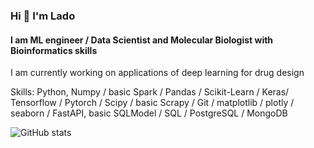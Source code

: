 ### Hi 👋 I'm Lado 
#### I am ML engineer / Data Scientist and Molecular Biologist with Bioinformatics skills

I am currently working on applications of deep learning for drug design

Skills: Python, Numpy / basic Spark / Pandas / Scikit-Learn / Keras/ Tensorflow / Pytorch / Scipy / basic Scrapy / Git / matplotlib / plotly / seaborn / FastAPI, basic SQLModel / SQL / PostgreSQL / MongoDB


![GitHub stats](https://github-readme-stats.vercel.app/api?username=VladimerKhasia&show_icons=true)  

<!---
VladimerKhasia/VladimerKhasia is a ✨ special ✨ repository because its `README.md` (this file) appears on your GitHub profile.
You can click the Preview link to take a look at your changes.
--->
<!-- - 👋 Hi, I’m @VladimerKhasia
- 👀 I’m interested in ...
- 🌱 I’m currently learning ...
- 💞️ I’m looking to collaborate on ...
- 📫 How to reach me ... -->
